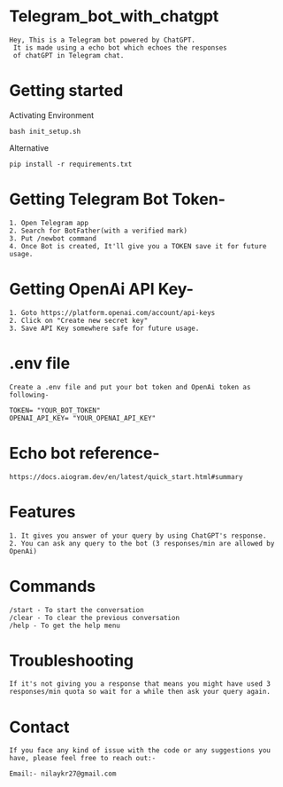 # Telegram_bot_with_chatgpt
```
Hey, This is a Telegram bot powered by ChatGPT.
 It is made using a echo bot which echoes the responses
 of chatGPT in Telegram chat.
```
# Getting started
Activating Environment
```
bash init_setup.sh
```
Alternative
```
pip install -r requirements.txt
```
# Getting Telegram Bot Token-
```
1. Open Telegram app
2. Search for BotFather(with a verified mark)
3. Put /newbot command
4. Once Bot is created, It'll give you a TOKEN save it for future usage.
```
# Getting OpenAi API Key-
```
1. Goto https://platform.openai.com/account/api-keys
2. Click on "Create new secret key"
3. Save API Key somewhere safe for future usage.
```
# .env file
```
Create a .env file and put your bot token and OpenAi token as following-

TOKEN= "YOUR_BOT_TOKEN"
OPENAI_API_KEY= "YOUR_OPENAI_API_KEY"

```
# Echo bot reference-
```
https://docs.aiogram.dev/en/latest/quick_start.html#summary
```
# Features
```
1. It gives you answer of your query by using ChatGPT's response.
2. You can ask any query to the bot (3 responses/min are allowed by OpenAi)
```
# Commands
```
/start - To start the conversation
/clear - To clear the previous conversation
/help - To get the help menu
```
# Troubleshooting
```
If it's not giving you a response that means you might have used 3 responses/min quota so wait for a while then ask your query again.
```
# Contact
```
If you face any kind of issue with the code or any suggestions you have, please feel free to reach out:-

Email:- nilaykr27@gmail.com
```
